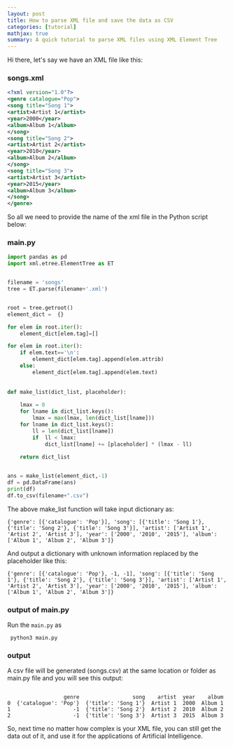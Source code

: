 ```yaml
---
layout: post
title: How to parse XML file and save the data as CSV
categories: [tutorial]
mathjax: true
summary: A quick tutorial to parse XML files using XML Element Tree
---
```


Hi there, let's say we have an XML file like this:

### songs.xml

```xml
<?xml version="1.0"?>
<genre catalogue="Pop">
<song title="Song 1">
<artist>Artist 1</artist>
<year>2000</year>
<album>Album 1</album>
</song>
<song title="Song 2">
<artist>Artist 2</artist>
<year>2010</year>
<album>Album 2</album>
</song>
<song title="Song 3">
<artist>Artist 3</artist>
<year>2015</year>
<album>Album 3</album>
</song>
</genre>

```


So all we need to provide the name of the xml file in the Python script below:

### main.py

```python
import pandas as pd
import xml.etree.ElementTree as ET


filename = 'songs'
tree = ET.parse(filename+'.xml')


root = tree.getroot()
element_dict =  {}

for elem in root.iter():
    element_dict[elem.tag]=[]

for elem in root.iter():
    if elem.text=='\n':
        element_dict[elem.tag].append(elem.attrib)
    else:        
        element_dict[elem.tag].append(elem.text)
      
    
def make_list(dict_list, placeholder):
    
    lmax = 0
    for lname in dict_list.keys():
        lmax = max(lmax, len(dict_list[lname]))
    for lname in dict_list.keys():
        ll = len(dict_list[lname])
        if  ll < lmax:
            dict_list[lname] += [placeholder] * (lmax - ll)
    
    return dict_list


ans = make_list(element_dict,-1)
df = pd.DataFrame(ans)
print(df)
df.to_csv(filename+".csv")

```

The above make_list function will take input dictionary as:

```
{'genre': [{'catalogue': 'Pop'}], 'song': [{'title': 'Song 1'}, {'title': 'Song 2'}, {'title': 'Song 3'}], 'artist': ['Artist 1', 'Artist 2', 'Artist 3'], 'year': ['2000', '2010', '2015'], 'album': ['Album 1', 'Album 2', 'Album 3']}
```

And output a dictionary with unknown information replaced by the placeholder like this:

```
{'genre': [{'catalogue': 'Pop'}, -1, -1], 'song': [{'title': 'Song 1'}, {'title': 'Song 2'}, {'title': 'Song 3'}], 'artist': ['Artist 1', 'Artist 2', 'Artist 3'], 'year': ['2000', '2010', '2015'], 'album': ['Album 1', 'Album 2', 'Album 3']}
```

### output of main.py

Run the `main.py` as 

``` python3 main.py```

### output

A csv file will be generated (songs.csv) at the same location or folder as main.py file and you will see this output:

```csv

                  genre                 song    artist  year    album
0  {'catalogue': 'Pop'}  {'title': 'Song 1'}  Artist 1  2000  Album 1
1                    -1  {'title': 'Song 2'}  Artist 2  2010  Album 2
2                    -1  {'title': 'Song 3'}  Artist 3  2015  Album 3
```


So, next time no matter how complex is your XML file, you can still get the data out of it, and use it for the applications of Artificial Intelligence.
